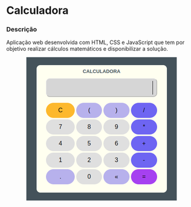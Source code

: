 # Calculadora

### Descrição
Aplicação web desenvolvida com HTML, CSS e JavaScript que tem por objetivo realizar cálculos matemáticos e disponibilizar a solução.

<p align="center">
    <img src="./assets/img/imagem.png" alt="Imagem da Aplicação"/>
</p>